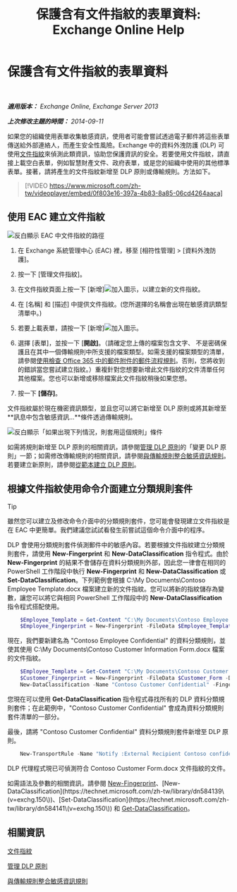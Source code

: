﻿---
title: '保護含有文件指紋的表單資料: Exchange Online Help'
TOCTitle: 保護含有文件指紋的表單資料
ms:assetid: 110c839b-7693-42f6-aa5d-58ce64f4c357
ms:mtpsurl: https://technet.microsoft.com/zh-tw/library/Dn635175(v=EXCHG.150)
ms:contentKeyID: 61204223
ms.date: 05/23/2018
mtps_version: v=EXCHG.150
ms.translationtype: MT
---

# 保護含有文件指紋的表單資料

 

_**適用版本：** Exchange Online, Exchange Server 2013_

_**上次修改主題的時間：** 2014-09-11_

如果您的組織使用表單收集敏感資訊，使用者可能會嘗試透過電子郵件將這些表單傳送給外部連絡人，而產生安全性風險。Exchange 中的資料外洩防護 (DLP) 可使用[文件指紋](https://docs.microsoft.com/zh-tw/exchange/security-and-compliance/data-loss-prevention/document-fingerprinting)來偵測此類資訊，協助您保護資訊的安全。若要使用文件指紋，請直接上載空白表單，例如智慧財產文件、政府表單，或是您的組織中使用的其他標準表單。接著，請將產生的文件指紋新增至 DLP 原則或傳輸規則。方法如下。

> [!VIDEO https://www.microsoft.com/zh-tw/videoplayer/embed/0f803e16-397a-4b83-8a85-06cd4264aaca]

## 使用 EAC 建立文件指紋

![反白顯示 EAC 中文件指紋的路徑](images/Dn635175.e8562ea7-40ba-4feb-adde-2e81f029fcda(EXCHG.150).png "反白顯示 EAC 中文件指紋的路徑")

1.  在 Exchange 系統管理中心 (EAC) 裡，移至 \[相符性管理\] \> \[資料外洩防護\]。

2.  按一下 \[管理文件指紋\]。

3.  在文件指紋頁面上按一下 \[新增\]![加入圖示](images/JJ218640.c1e75329-d6d7-4073-a27d-498590bbb558(EXCHG.150).gif "加入圖示")，以建立新的文件指紋。

4.  在 \[名稱\] 和 \[描述\] 中提供文件指紋。(您所選擇的名稱會出現在敏感資訊類型清單中。)

5.  若要上載表單，請按一下 \[新增\]![加入圖示](images/JJ218640.c1e75329-d6d7-4073-a27d-498590bbb558(EXCHG.150).gif "加入圖示")。

6.  選擇 \[表單\]，並按一下 \[**開啟\]**。（請確定您上傳的檔案包含文字、 不是密碼保護且在其中一個傳輸規則中所支援的檔案類型。如需支援的檔案類型的清單，請參閱[使用檢查 Office 365 中的郵件附件的郵件流程規則](https://technet.microsoft.com/zh-tw/library/jj919236\(v=exchg.150\))。否則，您將收到的錯誤當您嘗試建立指紋。）重複針對您想要新增此文件指紋的文件清單任何其他檔案。您也可以新增或移除檔案此文件指紋稍後如果您想。

7.  按一下 **\[儲存\]**。

文件指紋屬於現在機密資訊類型，並且您可以將它新增至 DLP 原則或將其新增至**訊息中包含敏感資訊...**條件透過傳輸規則。

![反白顯示「如果出現下列情況，則套用這個規則」條件](images/Dn635175.9355a513-a790-48eb-a61b-575ba2ecdfa6(EXCHG.150).png "反白顯示「如果出現下列情況，則套用這個規則」條件")

如需將規則新增至 DLP 原則的相關資訊，請參閱[管理 DLP 原則](manage-dlp-policies-exchange-2013-help.md)的「變更 DLP 原則」一節；如需修改傳輸規則的相關資訊，請參閱[與傳輸規則整合敏感資訊規則](https://docs.microsoft.com/zh-tw/exchange/security-and-compliance/data-loss-prevention/integrate-sensitive-information-rules)。若要建立新原則，請參閱[從範本建立 DLP 原則](https://docs.microsoft.com/zh-tw/exchange/security-and-compliance/data-loss-prevention/create-dlp-policy-from-template)。

## 根據文件指紋使用命令介面建立分類規則套件


> [!TIP]  
> 雖然您可以建立及修改命令介面中的分類規則套件，您可能會發現建立文件指紋是在 EAC 中更簡單。我們建議您試試看發生前嘗試這個命令介面中的程序。


DLP 會使用分類規則套件偵測郵件中的敏感內容。若要根據文件指紋建立分類規則套件，請使用 **New-Fingerprint** 和 **New-DataClassification** 指令程式。由於 **New-Fingerprint** 的結果不會儲存在資料分類規則外部，因此您一律會在相同的 PowerShell 工作階段中執行 **New-Fingerprint** 和 **New-DataClassification** 或 **Set-DataClassification**。下列範例會根據 C:\\My Documents\\Contoso Employee Template.docx 檔案建立新的文件指紋。您可以將新的指紋儲存為變數，讓您可以將它與相同 PowerShell 工作階段中的 **New-DataClassification** 指令程式搭配使用。

```powershell
    $Employee_Template = Get-Content "C:\My Documents\Contoso Employee Template.docx" -Encoding byte
    $Employee_Fingerprint = New-Fingerprint -FileData $Employee_Template -Description "Contoso Employee Template"
```

現在，我們要新建名為 "Contoso Employee Confidential" 的資料分類規則，並使其使用 C:\\My Documents\\Contoso Customer Information Form.docx 檔案的文件指紋。

```powershell
    $Employee_Template = Get-Content "C:\My Documents\Contoso Customer Information Form.docx" -Encoding byte
    $Customer_Fingerprint = New-Fingerprint -FileData $Customer_Form -Description "Contoso Customer Information Form"
    New-DataClassification -Name "Contoso Customer Confidential" -Fingerprints $Customer_Fingerprint -Description "Message contains Contoso customer information." 
```

您現在可以使用 **Get-DataClassification** 指令程式尋找所有的 DLP 資料分類規則套件；在此範例中，"Contoso Customer Confidential" 會成為資料分類規則套件清單的一部分。

最後，請將 "Contoso Customer Confidential" 資料分類規則套件新增至 DLP 原則。

```powershell
    New-TransportRule -Name "Notify :External Recipient Contoso confidential" -NotifySender NotifyOnly -Mode Enforce -SentToScope NotInOrganization -MessageContainsDataClassification @{Name=" Contoso Customer Confidential"}
```

DLP 代理程式現已可偵測符合 Contoso Customer Form.docx 文件指紋的文件。

如需語法及參數的相關資訊，請參閱 [New-Fingerprint](https://technet.microsoft.com/zh-tw/library/dn584142\(v=exchg.150\))、[New-DataClassification](https://technet.microsoft.com/zh-tw/library/dn584139\(v=exchg.150\))、[Set-DataClassification](https://technet.microsoft.com/zh-tw/library/dn584141\(v=exchg.150\)) 和 [Get-DataClassification](https://technet.microsoft.com/zh-tw/library/jj215720\(v=exchg.150\))。

## 相關資訊

[文件指紋](https://docs.microsoft.com/zh-tw/exchange/security-and-compliance/data-loss-prevention/document-fingerprinting)

[管理 DLP 原則](manage-dlp-policies-exchange-2013-help.md)

[與傳輸規則整合敏感資訊規則](https://docs.microsoft.com/zh-tw/exchange/security-and-compliance/data-loss-prevention/integrate-sensitive-information-rules)

